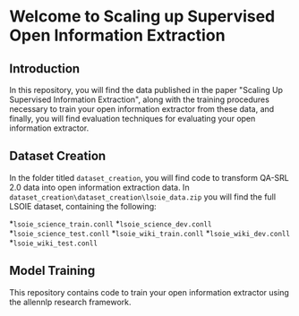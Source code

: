 # Welcome to Scaling up Supervised Open Information Extraction

## Introduction

In this repository, you will find the data published in the paper "Scaling Up Supervised Information Extraction", along with the training procedures necessary to train your open information extractor from these data, and finally, you will find evaluation techniques for evaluating your open information extractor.

## Dataset Creation

In the folder titled `dataset_creation`, you will find code to transform QA-SRL 2.0 data into open information extraction data. In `dataset_creation\dataset_creation\lsoie_data.zip` you will find the full LSOIE dataset, containing the following:

*`lsoie_science_train.conll`
*`lsoie_science_dev.conll`
*`lsoie_science_test.conll`
*`lsoie_wiki_train.conll`
*`lsoie_wiki_dev.conll`
*`lsoie_wiki_test.conll`

## Model Training

This repository contains code to train your open information extractor using the allennlp research framework. 

